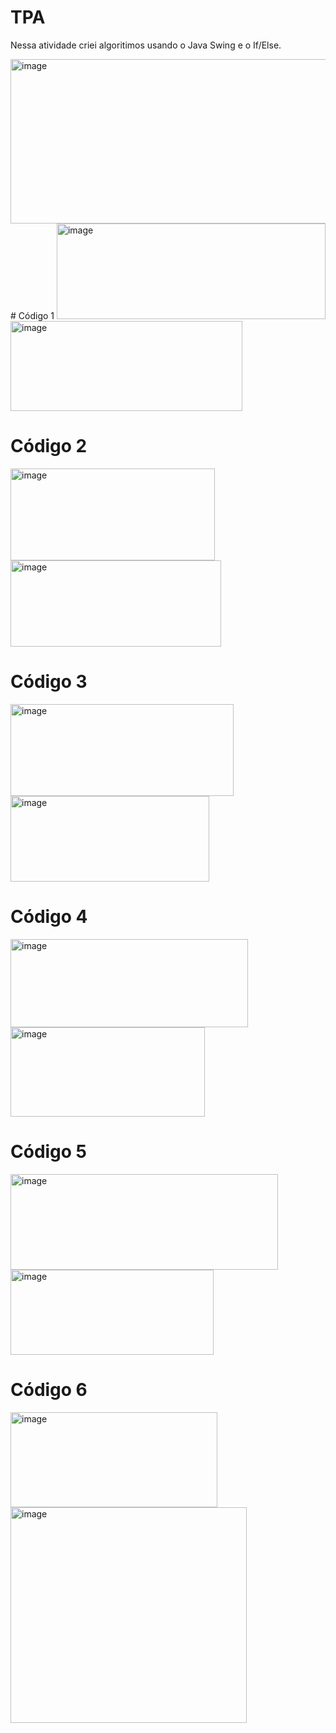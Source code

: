 # TPA

Nessa atividade criei algoritimos usando o Java Swing e o If/Else.

<img width="1396" height="263" alt="image" src="https://github.com/user-attachments/assets/fb5f791d-99e5-4a2c-90e3-92e73acb6618" />
# Código 1
<img width="430" height="153" alt="image" src="https://github.com/user-attachments/assets/b6739969-8c08-4634-8739-08da5899489e" />
<img width="371" height="144" alt="image" src="https://github.com/user-attachments/assets/c5eddf0c-875d-41d3-8844-aff06b45220a" />

# Código 2
<img width="327" height="147" alt="image" src="https://github.com/user-attachments/assets/c8587a42-7e01-48dc-8525-5ca224928685" />
<img width="337" height="138" alt="image" src="https://github.com/user-attachments/assets/838250cb-113f-44a9-81ce-f200ede9371f" />

# Código 3
<img width="357" height="147" alt="image" src="https://github.com/user-attachments/assets/cc8e6d58-da9f-4704-a0f1-9c38467c4f91" />
<img width="318" height="137" alt="image" src="https://github.com/user-attachments/assets/5f67522a-9d31-4016-bc4e-5df04572bd02" />

# Código 4
<img width="380" height="141" alt="image" src="https://github.com/user-attachments/assets/8c24da74-d472-4f1b-ac7d-25f2352c2298" />
<img width="311" height="143" alt="image" src="https://github.com/user-attachments/assets/9067c668-3dac-4f05-af19-452ddc99557f" />

# Código 5
<img width="428" height="153" alt="image" src="https://github.com/user-attachments/assets/71194a41-4b42-4607-9a4a-c1c812b64f59" />
<img width="325" height="136" alt="image" src="https://github.com/user-attachments/assets/20a4283f-51e1-4b36-86e7-c655e5e963cb" />

# Código 6
<img width="331" height="152" alt="image" src="https://github.com/user-attachments/assets/00867015-369b-4c05-b9f6-919526fddabd" />
<img width="378" height="345" alt="image" src="https://github.com/user-attachments/assets/74f899dd-871a-4525-b55e-c35bfcb44d58" />


